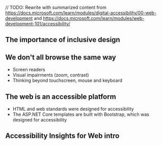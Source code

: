 // TODO: Rewrite with summarized content from https://docs.microsoft.com/learn/modules/digital-accessibility/00-web-development and https://docs.microsoft.com/learn/modules/web-development-101/accessibility/

## The importance of inclusive design

## We don't all browse the same way
- Screen readers
- Visual impairments (zoom, contrast)
- Thinking beyond touchscreen, mouse and keyboard
 
## The web is an accessible platform
- HTML and web standards were designed for accessibility
- The ASP.NET Core templates are built with Bootstrap, which was designed for accessibility

## Accessibility Insights for Web intro